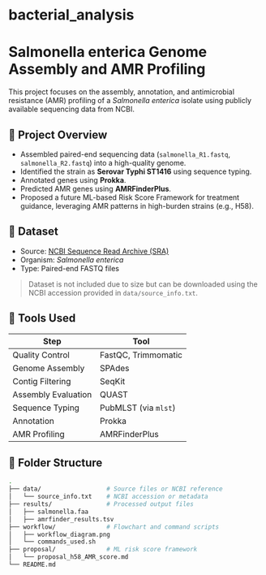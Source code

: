 # bacterial_analysis
# Salmonella enterica Genome Assembly and AMR Profiling

This project focuses on the assembly, annotation, and antimicrobial resistance (AMR) profiling of a *Salmonella enterica* isolate using publicly available sequencing data from NCBI.

## 🔬 Project Overview

- Assembled paired-end sequencing data (`salmonella_R1.fastq`, `salmonella_R2.fastq`) into a high-quality genome.
- Identified the strain as **Serovar Typhi ST1416** using sequence typing.
- Annotated genes using **Prokka**.
- Predicted AMR genes using **AMRFinderPlus**.
- Proposed a future ML-based Risk Score Framework for treatment guidance, leveraging AMR patterns in high-burden strains (e.g., H58).

## 📁 Dataset

- Source: [NCBI Sequence Read Archive (SRA)](https://www.ncbi.nlm.nih.gov/sra)
- Organism: *Salmonella enterica*
- Type: Paired-end FASTQ files

> Dataset is not included due to size but can be downloaded using the NCBI accession provided in `data/source_info.txt`.

## 🧪 Tools Used

| Step                | Tool            |
|---------------------|------------------|
| Quality Control     | FastQC, Trimmomatic |
| Genome Assembly     | SPAdes           |
| Contig Filtering    | SeqKit           |
| Assembly Evaluation | QUAST            |
| Sequence Typing     | PubMLST (via `mlst`) |
| Annotation          | Prokka           |
| AMR Profiling       | AMRFinderPlus    |

## 🧬 Folder Structure

```bash
.
├── data/                  # Source files or NCBI reference
│   └── source_info.txt    # NCBI accession or metadata
├── results/               # Processed output files
│   ├── salmonella.faa
│   ├── amrfinder_results.tsv
├── workflow/              # Flowchart and command scripts
│   ├── workflow_diagram.png
│   └── commands_used.sh
├── proposal/              # ML risk score framework
│   └── proposal_h58_AMR_score.md
└── README.md
